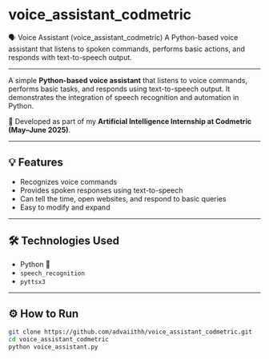 # voice_assistant_codmetric
🗣️ Voice Assistant (voice_assistant_codmetric)  A Python-based voice assistant that listens to spoken commands, performs basic actions, and responds with text-to-speech output.


---


A simple **Python-based voice assistant** that listens to voice commands, performs basic tasks, and responds using text-to-speech output. It demonstrates the integration of speech recognition and automation in Python.

🚀 Developed as part of my **Artificial Intelligence Internship at Codmetric (May–June 2025)**.

---

## 💡 Features
- Recognizes voice commands  
- Provides spoken responses using text-to-speech  
- Can tell the time, open websites, and respond to basic queries  
- Easy to modify and expand  

---

## 🛠️ Technologies Used
- Python 🐍  
- `speech_recognition`  
- `pyttsx3`

---

## ⚙️ How to Run
```bash
git clone https://github.com/advaiithh/voice_assistant_codmetric.git
cd voice_assistant_codmetric
python voice_assistant.py
